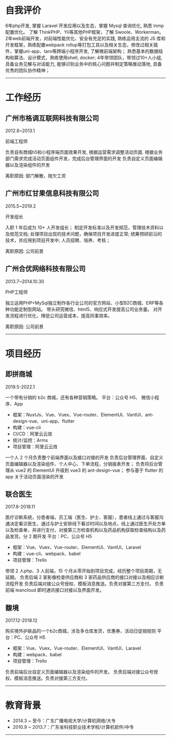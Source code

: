 # 自我评价
6年php开发, 掌握 Laravel 开发应用以及生态，掌握 Mysql 查询优化, 熟悉 lnmp 配置优化。
了解 ThinkPHP、Yii等其他PHP框架，了解 Swoole、Workerman。
2年web前端开发，对前端性能优化、安全有充足的实践, 熟练运用主流的 JS 库和开发框架，熟练配置webpack rollup等打包工具以及相关生态，修改过相关插件，掌握uni-app、taro等跨端小程序开发, 了解微前端架构；
熟悉基本的数据结构和算法、设计模式，熟练使用shell, docker;
4年带领团队，带领过10+人小组, 具备业务见解与对话能力, 能够识别业务中的核心问题并制定策略推动落地, 具备优秀的团队协作精神；

---

# 工作经历

## 广州市格调互联网科技有限公司
2012.8~2013.1

前端工程师

负责自有商城h5和小程序端页面效果开发, 根据运营需求调整活动页面.
根据业务部门需求完成活动页面组件开发，完成后台管理界面的开发
负责自定义页面编辑器以及渲染组件的开发

离职原因: 部门解散，拖欠工资



## 广州市红甘果信息科技有限公司
2015.5~2019.2

开发组长

入职 1 年后成为 10+ 人开发组长；
制定开发标准以及开发规范，管理技术资料以及规范文档;
处理项目出现的技术问题，确保项目开发进度正常;
统筹预研前沿的技术，并应用到项目开发中;
人员招聘、培养、考核；

离职原因: 公司前景



## 广州合优网络科技有限公司
2013.7~2014.10.30

PHP工程师

独立运用PHP+MySql独立制作各行业公司的官方网站、小型B2C商城、ERP等各种功能定制型网站。
带头研究微信、html5、响应式开发提高公司业务量。
对开发流程进行优化，降低公司运营成本，提高同事效率。

离职原因: 公司前景

---

# 项目经历

## 即拼商城
2019.5-2022.1 

一个带有分销的 b2c 商城，还有各种营销策略。
平台：公众号 H5、 微信小程序、App

- 框架：NuxtJs、Vue、Vuex、Vue-router、ElementUI、VantUI、ant-design-vue、uni-app、flutter
- 构建：vue-cli
- CI/CD：阿里云云效
- 统计/监控：Arms
- 项目管理：阿里云云效

一个人 2 个月负责整个前端界面以及接口对接的开发
负责后台管理界面、自定义页面编辑器以及渲染组件、个人中心、下单流程，分销报表开发；
负责将后台管理从 vue2 的 ElementUI 升级到 vue3 的 ant-design-vue；
参与基于 flutter 的 app 关于活动页面渲染的开发



## 联合医生
2017.8-2018.11

医疗诊断系统，分患者端，员工端（医生、护士、客服），患者线上通过与客服沟通决定看诊医生，通过与护士安排线下看诊时间以及地点，线上通过医生开处方单以及检查单，并进行支付，对接第三方检查机构以及药品机构获取检查结构以及药品发货。分 2 期开发
平台：PC、公众号 H5

- 框架：Vue、Vuex、Vue-router、ElementUI、VantUI、Laravel
- 构建：vue-cli、webpack、babel
- 项目管理：Trello

带领 2 人php、3 人前端，15 个月从零开始到项目完成，经历整个项目周期，无延期。
负责后端 2 家影像检查供应商和 3 家药品供应商的接口对接以及相应诊断流程开发
负责后端对接公众号授权、模板消息推送。负责对接第三方支付。
负责前端 leancloud 即时通讯接口对接以及界面开发。




## 馥境
2017.12-2018.12

购买境外护肤品的一个b2c商城，涉及多仓库发货，优惠券，活动日促销规则
平台：PC、公众号 H5

- 框架：Vue、Vuex、Vue-router、ElementUI、VantUI、Laravel
- 构建：webpack、babel
- 项目管理：Trello

负责前端后台自定义页面编辑器以及渲染组件的开发。
负责后端对接公众号授权、模板消息推送。负责对接第三方支付。


---

# 教育背景

- 2014.3 ~ 至今：广东广播电视大学/计算机网络/大专
- 2010.9 ~ 2013.7：广东省科技职业技术学校/计算机软件/中专

---


